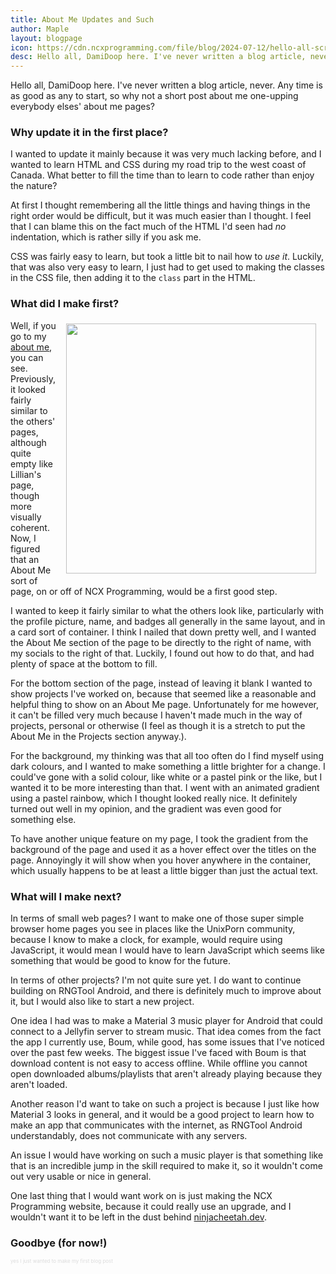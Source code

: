 ```yaml
---
title: About Me Updates and Such
author: Maple
layout: blogpage
icon: https://cdn.ncxprogramming.com/file/blog/2024-07-12/hello-all-screenshot.png
desc: Hello all, DamiDoop here. I've never written a blog article, never. Any time is as good as any to start, so why not a short post about me one-upping everybody elses' about me pages?
---
```

Hello all, DamiDoop here. I've never written a blog article, never. Any time is as good as any to start, so why not a short post about me one-upping everybody elses' about me pages?

### Why update it in the first place? 
I wanted to update it mainly because it was very much lacking before, and I wanted to learn HTML and CSS during my road trip to the west coast of Canada. What better to fill the time than to learn to code rather than enjoy the nature?

At first I thought remembering all the little things and having things in the right order would be difficult, but it was much easier than I thought. I feel that I can blame this on the fact much of the HTML I'd seen had <i>no</i> indentation, which is rather silly if you ask me.

CSS was fairly easy to learn, but took a little bit to nail how to <i>use it</i>. Luckily, that was also very easy to learn, I just had to get used to making the classes in the CSS file, then adding it to the <code>class</code> part in the HTML.

### What did I make first?
<img style="float: right; padding: 1% 3% 1% 3%; width: 400px; object-fit: scale-down;" src="https://cdn.ncxprogramming.com/file/blog/2024-07-12/hello-all-screenshot.png">
Well, if you go to my <a href="https://ncxprogramming.com/members/damidoop">about me</a>, you can see. Previously, it looked fairly similar to the others' pages, although quite empty like Lillian's page, though more visually coherent. Now, I figured that an About Me sort of page, on or off of NCX Programming, would be a first good step. 

I wanted to keep it fairly similar to what the others look like, particularly with the profile picture, name, and badges all generally in the same layout, and in a card sort of container. I think I nailed that down pretty well, and I wanted the About Me section of the page to be directly to the right of name, with my socials to the right of that. Luckily, I found out how to do that, and had plenty of space at the bottom to fill.

For the bottom section of the page, instead of leaving it blank I wanted to show projects I've worked on, because that seemed like a reasonable and helpful thing to show on an About Me page. Unfortunately for me however, it can't be filled very much because I haven't made much in the way of projects, personal or otherwise (I feel as though it is a stretch to put the About Me in the Projects section anyway.).

For the background, my thinking was that all too often do I find myself using dark colours, and I wanted to make something a little brighter for a change. I could've gone with a solid colour, like white or a pastel pink or the like, but I wanted it to be more interesting than that. I went with an animated gradient using a pastel rainbow, which I thought looked really nice. It definitely turned out well in my opinion, and the gradient was even good for something else.

To have another unique feature on my page, I took the gradient from the background of the page and used it as a hover effect over the titles on the page. Annoyingly it will show when you hover anywhere in the container, which usually happens to be at least a little bigger than just the actual text.

### What will I make next?
In terms of small web pages? I want to make one of those super simple browser home pages you see in places like the UnixPorn community, because I know to make a clock, for example, would require using JavaScript, it would mean I would have to learn JavaScript which seems like something that would be good to know for the future.

In terms of other projects? I'm not quite sure yet. I do want to continue building on RNGTool Android, and there is definitely much to improve about it, but I would also like to start a new project.

One idea I had was to make a Material 3 music player for Android that could connect to a Jellyfin server to stream music. That idea comes from the fact the app I currently use, Boum, while good, has some issues that I've noticed over the past few weeks. The biggest issue I've faced with Boum is that download content is not easy to access offline. While offline you cannot open downloaded albums/playlists that aren't already playing because they aren't loaded.

Another reason I'd want to take on such a project is because I just like how Material 3 looks in general, and it would be a good project to learn how to make an app that communicates with the internet, as RNGTool Android understandably, does not communicate with any servers.

An issue I would have working on such a music player is that something like that is an incredible jump in the skill required to make it, so it wouldn't come out very usable or nice in general.

One last thing that I would want work on is just making the NCX Programming website, because it could really use an upgrade, and I wouldn't want it to be left in the dust behind <a href="ninjacheetah.dev">ninjacheetah.dev</a>.

### Goodbye (for now!)
<p style="font-size:8px; margin-top:-0.5%; color:rgba(190, 190, 190, .5);">yes I just wanted to make my first blog post</p>